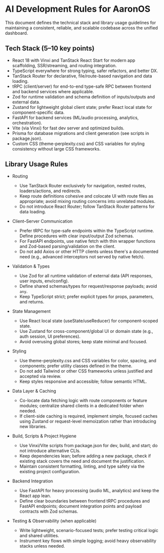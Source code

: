 # AI Development Rules for AaronOS

This document defines the technical stack and library usage guidelines for maintaining a consistent, reliable, and scalable codebase across the unified dashboard.

## Tech Stack (5–10 key points)

- React 18 with Vinxi and TanStack React Start for modern app scaffolding, SSR/streaming, and routing integration.
- TypeScript everywhere for strong typing, safer refactors, and better DX.
- TanStack Router for declarative, file/route-based navigation and data loading.
- tRPC (client/server) for end-to-end type-safe RPC between frontend and backend services where applicable.
- Zod for runtime validation and schema definition of inputs/outputs and external data.
- Zustand for lightweight global client state; prefer React local state for component-specific data.
- FastAPI for backend services (ML/audio processing, analytics, orchestration).
- Vite (via Vinxi) for fast dev server and optimized builds.
- Prisma for database migrations and client generation (see scripts in package.json).
- Custom CSS (theme-perplexity.css) and CSS variables for styling consistency without large CSS frameworks.

## Library Usage Rules

- Routing
  - Use TanStack Router exclusively for navigation, nested routes, loaders/actions, and redirects.
  - Keep route definitions cohesive and colocate UI with route files as appropriate; avoid mixing routing concerns into unrelated modules.
  - Do not introduce React Router; follow TanStack Router patterns for data loading.

- Client–Server Communication
  - Prefer tRPC for type-safe endpoints within the TypeScript runtime. Define procedures with clear input/output Zod schemas.
  - For FastAPI endpoints, use native fetch with thin wrapper functions and Zod-based parsing/validation on the client.
  - Do not add Axios or other HTTP clients unless there's a documented need (e.g., advanced interceptors not served by native fetch).

- Validation & Types
  - Use Zod for all runtime validation of external data (API responses, user inputs, env/config).
  - Define shared schemas/types for request/response payloads; avoid `any`.
  - Keep TypeScript strict; prefer explicit types for props, parameters, and returns.

- State Management
  - Use React local state (useState/useReducer) for component-scoped state.
  - Use Zustand for cross-component/global UI or domain state (e.g., auth session, UI preferences).
  - Avoid overusing global stores; keep state minimal and focused.

- Styling
  - Use theme-perplexity.css and CSS variables for color, spacing, and components; prefer utility classes defined in the theme.
  - Do not add Tailwind or other CSS frameworks unless justified and accepted via review.
  - Keep styles responsive and accessible; follow semantic HTML.

- Data Layer & Caching
  - Co-locate data fetching logic with route components or feature modules; centralize shared clients in a dedicated folder when needed.
  - If client-side caching is required, implement simple, focused caches using Zustand or request-level memoization rather than introducing new libraries.

- Build, Scripts & Project Hygiene
  - Use Vinxi/Vite scripts from package.json for dev, build, and start; do not introduce alternative CLIs.
  - Keep dependencies lean; before adding a new package, check if existing stack covers the need and document the justification.
  - Maintain consistent formatting, linting, and type safety via the existing project configuration.

- Backend Integration
  - Use FastAPI for heavy processing (audio ML, analytics) and keep the React app lean.
  - Define clear boundaries between frontend tRPC procedures and FastAPI endpoints; document integration points and payload contracts with Zod schemas.

- Testing & Observability (when applicable)
  - Write lightweight, scenario-focused tests; prefer testing critical logic and shared utilities.
  - Instrument key flows with simple logging; avoid heavy observability stacks unless needed.